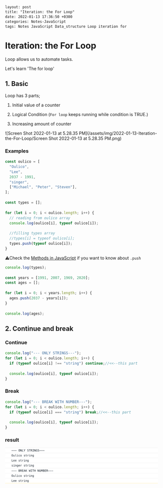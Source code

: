 ~~~
layout: post
title: "Iteration: the For Loop"
date: 2022-01-13 17:36:50 +0300
categories: Notes-JavaScript
tags: Notes JavaScript Data_structure Loop iteration for 
~~~



# Iteration: the For Loop



Loop allows us to automate tasks.

Let's learn 'The for loop'



## 1. Basic

Loop has 3 parts;





1. Initial value of a counter

2. Logical Condition  (`For loop` keeps running while condition is TRUE.)

3. Increasing amount of counter

![Screen Shot 2022-01-13 at 5.28.35 PM](/assets/img/2022-01-13-Iteration-the-For-Loop/Screen Shot 2022-01-13 at 5.28.35 PM.png)



### Examples



```js
const oulico = [
  "Oulico",
  "Lee",
  2037 - 1991,
  "singer",
  ["Michael", "Peter", "Steven"],
];

const types = [];

for (let i = 0; i < oulico.length; i++) {
  // reading from oulico array
  console.log(oulico[i], typeof oulico[i]);

  //filling types array
  //types[i] = typeof oulico[i];
  types.push(typeof oulico[i]);
}
```



 ⚠︎Check the [Methods in JavaScript](/_posts/2021-09-27-methods-in-js.md) if you want to know about `.push`



```js
console.log(types);

const years = [1991, 2007, 1969, 2020];
const ages = [];

for (let i = 0; i < years.length; i++) {
  ages.push(2037 - years[i]);
}

console.log(ages);
```







## 2. Continue and break

### Continue

```js
console.log("--- ONLY STRINGS---");
for (let i = 0; i < oulico.length; i++) {
  if (typeof oulico[i] !== "string") continue;//<<--this part

  console.log(oulico[i], typeof oulico[i]);
}
```





### Break

```js
console.log("--- BREAK WITH NUMBER---");
for (let i = 0; i < oulico.length; i++) {
  if (typeof oulico[i] === "string") break;//<<--this part

  console.log(oulico[i], typeof oulico[i]);
}

```





### result

![image-20220113180540176](/assets/img/2022-01-13-Iteration-the-For-Loop/image-20220113180540176.png)

